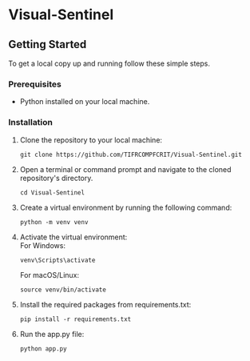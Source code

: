 # Visual-Sentinel

## Getting Started

To get a local copy up and running follow these simple steps.

### Prerequisites

- Python installed on your local machine.

### Installation

1. Clone the repository to your local machine:

   ```
   git clone https://github.com/TIFRCOMPFCRIT/Visual-Sentinel.git
2. Open a terminal or command prompt and navigate to the cloned repository's directory.
   ```
   cd Visual-Sentinel
3. Create a virtual environment by running the following command:  
   ```
   python -m venv venv 
4. Activate the virtual environment:  
   For Windows:  
    ```
    venv\Scripts\activate
    ```
   For macOS/Linux:  
    ```
    source venv/bin/activate  
5. Install the required packages from requirements.txt:  
    ```
   pip install -r requirements.txt
7. Run the app.py file:  
    ```
    python app.py
